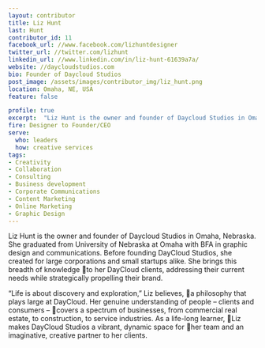 ```yaml
---
layout: contributor
title: Liz Hunt
last: Hunt
contributor_id: 11
facebook_url: //www.facebook.com/lizhuntdesigner
twitter_url: //twitter.com/lizhunt
linkedin_url: //www.linkedin.com/in/liz-hunt-61639a7a/
website: //daycloudstudios.com
bio: Founder of Daycloud Studios
post_image: /assets/images/contributor_img/liz_hunt.png
location: Omaha, NE, USA
feature: false

profile: true
excerpt:  "Liz Hunt is the owner and founder of Daycloud Studios in Omaha, Nebraska. Career Path: Designer to Founder/CEO"
fire: Designer to Founder/CEO
serve:
  who: leaders
  how: creative services
tags:
- Creativity
- Collaboration
- Consulting
- Business development
- Corporate Communications
- Content Marketing
- Online Marketing
- Graphic Design
---
```


Liz Hunt is the owner and founder of Daycloud Studios in Omaha, Nebraska. She graduated from University of Nebraska at Omaha with BFA in graphic design and communications. Before founding DayCloud Studios, she created for large corporations and small startups alike. She brings this breadth of knowledge to her DayCloud clients, addressing their current needs while strategically propelling their brand.
 
“Life is about discovery and exploration,” Liz believes, a philosophy that plays large at DayCloud. Her genuine understanding of people – clients and consumers – covers a spectrum of businesses, from commercial real estate, to construction, to service industries. As a life-long learner, Liz makes DayCloud Studios a vibrant, dynamic space for her team and an imaginative, creative partner to her clients.